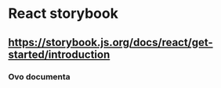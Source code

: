 # React storybook
## https://storybook.js.org/docs/react/get-started/introduction
### Ovo documenta

